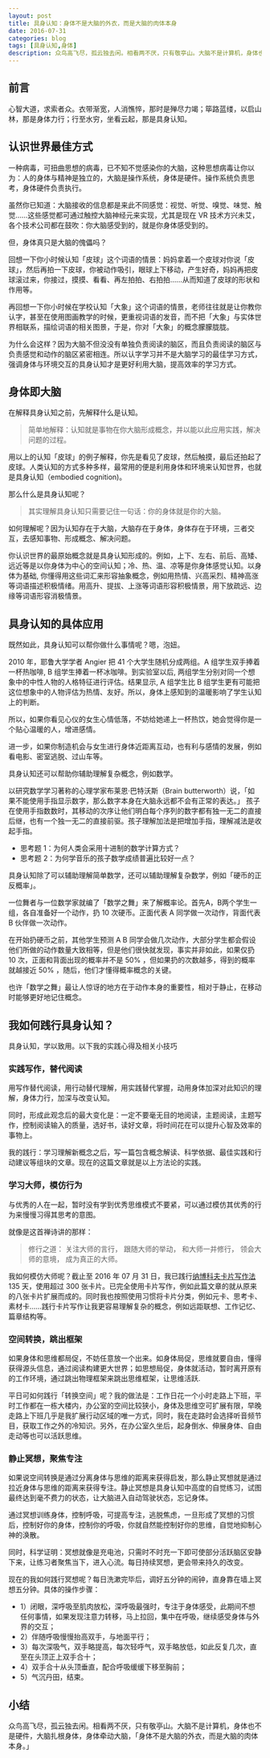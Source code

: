 ```yaml
---
layout: post
title: 具身认知：身体不是大脑的外衣，而是大脑的肉体本身
date: 2016-07-31
categories: blog
tags: [具身认知,身体]
description: 众鸟高飞尽，孤云独去闲。相看两不厌，只有敬亭山。大脑不是计算机，身体也不是硬件，大脑扎根身体，身体牵动大脑，「身体不是大脑的外衣，而是大脑的肉体本身。」 
---
```


## 前言

心智大道，求索者众。衣带渐宽，人消憔悴，那时是殚尽力竭；筚路蓝缕，以启山林，那是身体力行；行至水穷，坐看云起，那是具身认知。

## 认识世界最佳方式

一种病毒，可扭曲思想的病毒，已不知不觉感染你的大脑，这种思想病毒让你以为：人的身体与精神是独立的，大脑是操作系统，身体是硬件。操作系统负责思考，身体硬件负责执行。

虽然你已知道：大脑接收的信息都是来此不同感觉：视觉、听觉、嗅觉、味觉、触觉……这些感觉都可通过触控大脑神经元来实现，尤其是现在 VR 技术方兴未艾，各个技术公司都在鼓吹：你大脑感受到的，就是你身体感受到的。

但，身体真只是大脑的傀儡吗？

回想一下你小时候认知「皮球」这个词语的情景：妈妈拿着一个皮球对你说「皮球」，然后再拍一下皮球，你被动作吸引，眼球上下移动，产生好奇，妈妈再把皮球滚过来，你接过，摸摸、看看、再左拍拍、右拍拍……从而知道了皮球的形状和作用等。

再回想一下你小时候在学校认知「大象」这个词语的情景，老师往往就是让你教你认字，甚至在使用图画教学的时候，更重视词语的发音，而不把「大象」与实体世界相联系，描绘词语的相关图景，于是，你对「大象」的概念朦朦胧胧。

为什么会这样？因为大脑不但没没有单独负责阅读的脑区，而且负责阅读的脑区与负责感觉和动作的脑区紧密相连。所以认字学习并不是大脑学习的最佳学习方式，强调身体与环境交互的具身认知才是更好利用大脑，提高效率的学习方式。

## 身体即大脑

在解释具身认知之前，先解释什么是认知。

> 简单地解释：认知就是事物在你大脑形成概念，并以能以此应用实践，解决问题的过程。

用以上的认知「皮球」的例子解释，你先是看见了皮球，然后触摸，最后还拍起了皮球。人类认知的方式多种多样，最常用的便是利用身体和环境来认知世界，也就是具身认知（embodied cognition)。

那么什么是具身认知呢？

> 其实理解具身认知只需要记住一句话：你的身体就是你的大脑。

如何理解呢？因为认知存在于大脑，大脑存在于身体，身体存在于环境，三者交互，去感知事物、形成概念、解决问题。

你认识世界的最原始概念就是具身认知形成的。例如，上下、左右、前后、高矮、远近等是以你身体为中心的空间认知；冷、热、温、凉等是你身体感觉认知。以身体为基础,  你懂得用这些词汇来形容抽象概念，例如用热情、兴高采烈、精神高涨等词语描述积极情绪。用高升、提拔、上涨等词语形容积极情景，用下放疏远、边缘等词语形容消极情景。

## 具身认知的具体应用

既然如此，具身认知可以帮你做什么事情呢？嗯，泡妞。

2010 年，耶鲁大学学者 Angier 把 41 个大学生随机分成两组。A 组学生双手捧着一杯热咖啡,  B 组学生捧着一杯冰咖啡。到实验室以后,  两组学生分别对同一个想象中的中性人物的人格特征进行评估。结果显示, A 组学生比 B 组学生更有可能把这位想象中的人物评估为热情、友好。所以，身体上感知到的温暖影响了学生认知上的判断。

所以，如果你看见心仪的女生心情低落，不妨给她递上一杯热饮，她会觉得你是一个贴心温暖的人，增进感情。

进一步，如果你制造机会与女生进行身体近距离互动，也有利与感情的发展，例如看电影、密室逃脱、过山车等。

具身认知还可以帮助你辅助理解复杂概念，例如数学。

以研究数学学习著称的心理学家布莱恩·巴特沃斯（Brain butterworth）说，「如果不能使用手指显示数字，那么数字本身在大脑永远都不会有正常的表达。」
孩子在使用手指数数时，其移动的次序让他们明白每个序列的数字都有独一无二的直接后继，也有一个独一无二的直接前驱。孩子理解加法是把增加手指，理解减法是收起手指。

* 思考题 1：为何人类会采用十进制的数学计算方式？
* 思考题 2：为何学音乐的孩子数学成绩普遍比较好一点？

具身认知除了可以辅助理解简单数学，还可以辅助理解复杂数学，例如「硬币的正反概率」。

一位舞者与一位数学家就编了「数学之舞」来了解概率论。首先A，B两个学生一组，各自准备好一个动作，扔 10 次硬币。正面代表 A 同学做一次动作，背面代表 B 伙伴做一次动作。

在开始扔硬币之前，其他学生预测 A B 同学会做几次动作，大部分学生都会假设他们所做的动作数量大致相等，但是他们很快就发现，事实并非如此，如果仅扔 10 次，正面和背面出现的概率并不是 50% ，但如果扔的次数越多，得到的概率就越接近 50% ，随后，他们才懂得概率概念的关键。


也许「数学之舞」最让人惊讶的地方在于动作本身的重要性，相对于静止，在移动时能够更好地记住概念。

## 我如何践行具身认知？

具身认知，学以致用。以下我的实践心得及相关小技巧


### 实践写作，替代阅读

用写作替代阅读，用行动替代理解，用实践替代掌握，动用身体加深对此知识的理解，身体力行，加深与改变认知。

同时，形成此观念后的最大变化是：一定不要毫无目的地阅读，主题阅读，主题写作，控制阅读输入的质量，选好书，读好文章，将时间花在可以提升心智及效率的事物上。

我的践行：学习理解新概念之后，写一篇包含概念解读、科学依据、最佳实践和行动建议等组块的文章。现在的这篇文章就是以上方法论的实践。

### 学习大师，模仿行为

与优秀的人在一起，暂时没有学到优秀思维模式不要紧，可以通过模仿其优秀的行为来慢慢习得其思考的意图。

就像是这首禅诗讲的那样：

> 修行之道：
> 关注大师的言行，
> 跟随大师的举动，
> 和大师一并修行，
> 领会大师的意境，
> 成为真正的大师。

我如何模仿大师呢？截止至 2016 年 07 月 31 日，我已践行[纳博科夫卡片写作法](http://www.yangzhiping.com/psy/nabokov.html) 135 天，使用超过 300 张卡片。已完全使用卡片写作，例如此篇文章的就从原来的八张卡片扩展而成的。同时我也按照使用习惯将卡片分类，例如元卡、思考卡、素材卡……践行卡片写作让我更容易理解复杂的概念，例如远距联想、工作记忆、篇章结构等。

### 空间转换，跳出框架

如果身体和思维都局促，不妨任意放一个出来。如身体局促，思维就要自由，懂得获得源头信息，通过阅读构建更大世界；如思想局促，身体就活动，暂时离开原有的工作环境，通过跳出物理框架来跳出思维框架，让思维活跃.

平日可如何践行「转换空间」呢？我的做法是：工作日花一个小时走路上下班，平时工作都在一栋大楼内，办公室的空间比较狭小，身体及思维空可扩展有限，早晚走路上下班几乎是我扩展行动区域的唯一方式，同时，我在走路时会选择听音频节目，获取工作之外的冷知识。另外，在办公室久坐后，起身倒水、伸展身体、自由走动等也可以活跃思维。

### 静止冥想，聚焦专注

如果说空间转换是通过分离身体与思维的距离来获得启发，那么静止冥想就是通过拉近身体与思维的距离来获得专注。静止冥想是具身认知中高度的自觉练习，试图最终达到毫不费力的状态，让大脑进入自动驾驶状态，忘记身体。

通过冥想训练身体，控制呼吸，可提高专注，逃脱焦虑，一旦形成了冥想的习惯后，控制好你的身体，控制你的呼吸，你就自然能控制好你的思维，自觉地抑制心神的涣散。

同时，科学证明：冥想就像是充电池，只需时不时充一下即可使部分活跃脑区安静下来，让练习者聚焦当下，进入心流。每日持续冥想，更会带来持久的改变。

现在的我如何践行冥想呢？每日洗漱完毕后，调好五分钟的闹钟，直身靠在墙上冥想五分钟。具体的操作步骤：

* 1）闭眼，深呼吸至肌肉放松，深呼吸最强时，专注于身体感受，此期间不想任何事情，如果发现注意力转移，马上拉回，集中在呼吸，继续感受身体与外界的交互；
* 2）伴随呼吸慢慢抬高双手，与地面平行；
* 3）每次深吸气，双手略提高，每次轻呼气，双手略放低，如此反复几次，直至在头顶正上双手合十；
* 4）双手合十从头顶垂直，配合呼吸缓缓下移至胸前；
* 5）气沉丹田，结束。

## 小结

众鸟高飞尽，孤云独去闲。相看两不厌，只有敬亭山。大脑不是计算机，身体也不是硬件，大脑扎根身体，身体牵动大脑，「身体不是大脑的外衣，而是大脑的肉体本身。」 